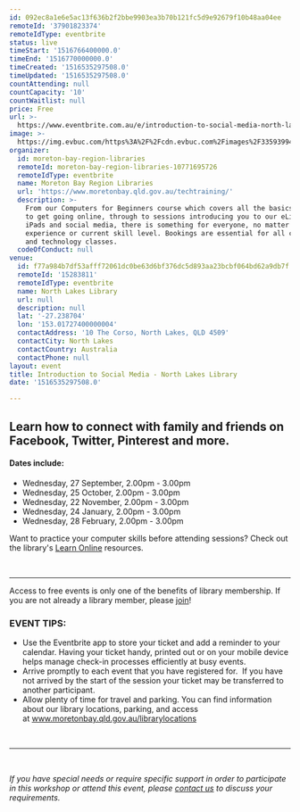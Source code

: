 ```yaml
---
id: 092ec8a1e6e5ac13f636b2f2bbe9903ea3b70b121fc5d9e92679f10b48aa04ee
remoteId: '37901823374'
remoteIdType: eventbrite
status: live
timeStart: '1516766400000.0'
timeEnd: '1516770000000.0'
timeCreated: '1516535297508.0'
timeUpdated: '1516535297508.0'
countAttending: null
countCapacity: '10'
countWaitlist: null
price: Free
url: >-
  https://www.eventbrite.com.au/e/introduction-to-social-media-north-lakes-library-tickets-37901823374?aff=ebapi
image: >-
  https://img.evbuc.com/https%3A%2F%2Fcdn.evbuc.com%2Fimages%2F33593994%2F175653860817%2F1%2Foriginal.jpg?s=ae5ec3e75bf291630a7153c387f107b5
organizer:
  id: moreton-bay-region-libraries
  remoteId: moreton-bay-region-libraries-10771695726
  remoteIdType: eventbrite
  name: Moreton Bay Region Libraries
  url: 'https://www.moretonbay.qld.gov.au/techtraining/'
  description: >-
    From our Computers for Beginners course which covers all the basics you need
    to get going online, through to sessions introducing you to our eLibrary,
    iPads and social media, there is something for everyone, no matter your past
    experience or current skill level. Bookings are essential for all computer
    and technology classes.
  codeOfConduct: null
venue:
  id: f77a984b7df53afff72061dc0be63d6bf376dc5d893aa23bcbf064bd62a9db7f
  remoteId: '15283811'
  remoteIdType: eventbrite
  name: North Lakes Library
  url: null
  description: null
  lat: '-27.238704'
  lon: '153.01727400000004'
  contactAddress: '10 The Corso, North Lakes, QLD 4509'
  contactCity: North Lakes
  contactCountry: Australia
  contactPhone: null
layout: event
title: Introduction to Social Media - North Lakes Library
date: '1516535297508.0'

---
```

<H2>Learn how to connect with family and friends on Facebook, Twitter, Pinterest and more.</H2>
<H4>Dates include:</H4>
<UL>
<LI>Wednesday, 27 September, 2.00pm - 3.00pm</LI>
<LI>Wednesday, 25 October, 2.00pm - 3.00pm</LI>
<LI>Wednesday, 22 November, 2.00pm - 3.00pm</LI>
<LI>Wednesday, 24 January, 2.00pm - 3.00pm</LI>
<LI>Wednesday, 28 February, 2.00pm - 3.00pm</LI>
</UL>
<P CLASS="MsoNormal"><SPAN>Want to practice your computer skills before attending sessions? Check out the library's </SPAN><A HREF="https://www.moretonbay.qld.gov.au/lol" TARGET="_blank" TITLE="Learn Online" REL="noreferrer noopener nofollow noopener noreferrer nofollow"><SPAN>Learn Online</SPAN></A><SPAN> resources.</SPAN></P>
<P CLASS="MsoNormal"><BR></P>
<HR>
<P><SPAN>Access to free events is only one of the benefits of library membership. If you are not already a library member, please </SPAN><A HREF="https://www.moretonbay.qld.gov.au/libraries/join" TARGET="_blank" REL="noreferrer noopener nofollow noopener noreferrer nofollow"><SPAN>join</SPAN></A><SPAN>!</SPAN></P>
<H3 CLASS="MsoNormal"><STRONG>EVENT TIPS</STRONG>:</H3>
<UL>
<LI>Use the Eventbrite app to store your ticket and add a reminder to your calendar. Having your ticket handy, printed out or on your mobile device helps manage check-in processes efficiently at busy events.</LI>
<LI>Arrive promptly to each event that you have registered for.  If you have not arrived by the start of the session your ticket may be transferred to another participant.</LI>
<LI>Allow plenty of time for travel and parking. You can find information about our library locations, parking, and access at <A HREF="http://www.moretonbay.qld.gov.au/librarylocations" TARGET="_blank" REL="noreferrer noopener nofollow noopener noreferrer nofollow">www.moretonbay.qld.gov.au/librarylocations</A></LI>
</UL>
<P><BR></P>
<HR>
<P><BR></P>
<P><I>If you have special needs or require specific support in order to participate in this workshop or attend this event, please <A HREF="https://www.moretonbay.qld.gov.au/libraries/contact/" TARGET="_blank" REL="noreferrer noopener nofollow noopener noreferrer nofollow">contact us</A> to discuss your requirements.</I></P>
